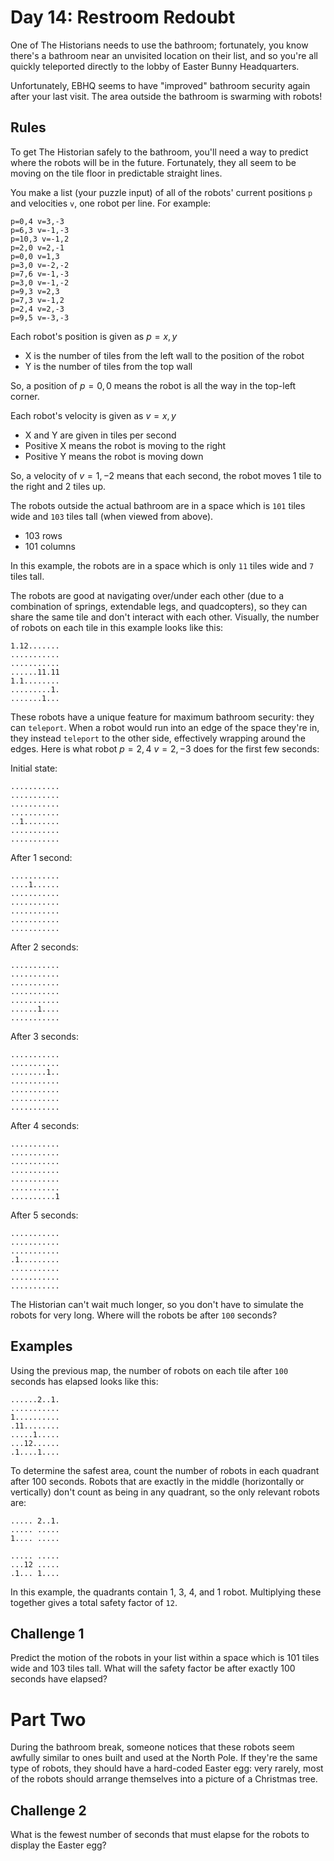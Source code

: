 # Day 14: Restroom Redoubt

One of The Historians needs to use the bathroom; fortunately, you know there's a bathroom near an unvisited location on their list, and so you're all quickly teleported directly to the lobby of Easter Bunny Headquarters.

Unfortunately, EBHQ seems to have "improved" bathroom security again after your last visit. The area outside the bathroom is swarming with robots!

## Rules

To get The Historian safely to the bathroom, you'll need a way to predict where the robots will be in the future. Fortunately, they all seem to be moving on the tile floor in predictable straight lines.

You make a list (your puzzle input) of all of the robots' current positions `p` and velocities `v`, one robot per line. For example:

    p=0,4 v=3,-3
    p=6,3 v=-1,-3
    p=10,3 v=-1,2
    p=2,0 v=2,-1
    p=0,0 v=1,3
    p=3,0 v=-2,-2
    p=7,6 v=-1,-3
    p=3,0 v=-1,-2
    p=9,3 v=2,3
    p=7,3 v=-1,2
    p=2,4 v=2,-3
    p=9,5 v=-3,-3

Each robot's position is given as $p=x,y$ 
- X is the number of tiles from the left wall to the position of the robot
- Y is the number of tiles from the top wall

So, a position of $p=0,0$ means the robot is all the way in the top-left corner.

Each robot's velocity is given as $v=x,y$
- X and Y are given in tiles per second
- Positive X means the robot is moving to the right
- Positive Y means the robot is moving down

So, a velocity of $v=1,-2$ means that each second, the robot moves 1 tile to the right and 2 tiles up.

The robots outside the actual bathroom are in a space which is `101` tiles wide and `103` tiles tall (when viewed from above). 
- 103 rows
- 101 columns

In this example, the robots are in a space which is only `11` tiles wide and `7` tiles tall.

The robots are good at navigating over/under each other (due to a combination of springs, extendable legs, and quadcopters), so they can share the same tile and don't interact with each other. Visually, the number of robots on each tile in this example looks like this:

    1.12.......
    ...........
    ...........
    ......11.11
    1.1........
    .........1.
    .......1...

These robots have a unique feature for maximum bathroom security: they can `teleport`. When a robot would run into an edge of the space they're in, they instead `teleport` to the other side, effectively wrapping around the edges. Here is what robot $p=2,4$ $v=2,-3$ does for the first few seconds:

Initial state:

    ...........
    ...........
    ...........
    ...........
    ..1........
    ...........
    ...........

After 1 second:

    ...........
    ....1......
    ...........
    ...........
    ...........
    ...........
    ...........

After 2 seconds:

    ...........
    ...........
    ...........
    ...........
    ...........
    ......1....
    ...........

After 3 seconds:

    ...........
    ...........
    ........1..
    ...........
    ...........
    ...........
    ...........

After 4 seconds:

    ...........
    ...........
    ...........
    ...........
    ...........
    ...........
    ..........1

After 5 seconds:

    ...........
    ...........
    ...........
    .1.........
    ...........
    ...........
    ...........

The Historian can't wait much longer, so you don't have to simulate the robots for very long. Where will the robots be after `100` seconds?

## Examples

Using the previous map, the number of robots on each tile after `100` seconds has elapsed looks like this:

    ......2..1.
    ...........
    1..........
    .11........
    .....1.....
    ...12......
    .1....1....

To determine the safest area, count the number of robots in each quadrant after 100 seconds. Robots that are exactly in the middle (horizontally or vertically) don't count as being in any quadrant, so the only relevant robots are:

    ..... 2..1.
    ..... .....
    1.... .....
            
    ..... .....
    ...12 .....
    .1... 1....

In this example, the quadrants contain 1, 3, 4, and 1 robot. Multiplying these together gives a total safety factor of `12`.

## Challenge 1

Predict the motion of the robots in your list within a space which is 101 tiles wide and 103 tiles tall. What will the safety factor be after exactly 100 seconds have elapsed?

# Part Two

During the bathroom break, someone notices that these robots seem awfully similar to ones built and used at the North Pole. If they're the same type of robots, they should have a hard-coded Easter egg: very rarely, most of the robots should arrange themselves into a picture of a Christmas tree.

## Challenge 2

What is the fewest number of seconds that must elapse for the robots to display the Easter egg?